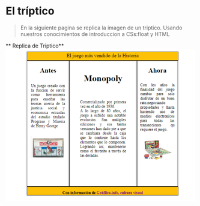 # El tríptico

>En la siguiente pagina se replica la imagen de un triptico.
>Usando nuestros conocimientos de introduccion a CSs:float y HTML  

** Replica de Triptico**
![Triptico](assets/pictures/triptico.PNG)
